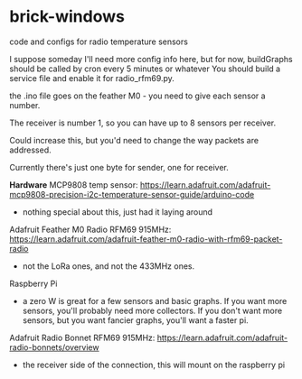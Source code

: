 # brick-windows
code and configs for radio temperature sensors

I suppose someday I'll need more config info here, but for now, buildGraphs should be called by cron every 5 minutes or whatever
You should build a service file and enable it for radio_rfm69.py.

the .ino file goes on the feather M0 - you need to give each sensor a number.

The receiver is number 1, so you can have up to 8 sensors per receiver.

Could increase this, but you'd need to change the way packets are addressed.

Currently there's just one byte for sender, one for receiver.

**Hardware**
MCP9808 temp sensor: https://learn.adafruit.com/adafruit-mcp9808-precision-i2c-temperature-sensor-guide/arduino-code
- nothing special about this, just had it laying around

Adafruit Feather M0 Radio RFM69 915MHz: https://learn.adafruit.com/adafruit-feather-m0-radio-with-rfm69-packet-radio
- not the LoRa ones, and not the 433MHz ones.

Raspberry Pi
- a zero W is great for a few sensors and basic graphs. If you want more sensors, you'll probably need more collectors. If you don't want more sensors, but you want fancier graphs, you'll want a faster pi.

Adafruit Radio Bonnet RFM69 915MHz: https://learn.adafruit.com/adafruit-radio-bonnets/overview
- the receiver side of the connection, this will mount on the raspberry pi

